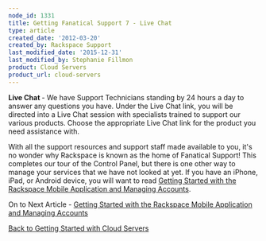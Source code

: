 ```yaml
---
node_id: 1331
title: Getting Fanatical Support 7 - Live Chat
type: article
created_date: '2012-03-20'
created_by: Rackspace Support
last_modified_date: '2015-12-31'
last_modified_by: Stephanie Fillmon
product: Cloud Servers
product_url: cloud-servers
---
```


**<span>Live Chat </span>**<span>- We have Support Technicians standing
by 24 hours a day to answer any questions you have.  Under the Live Chat
link, you will be directed into a Live Chat session with specialists
trained to support our various products.  Choose the appropriate Live
Chat link for the product you need assistance with.</span>

With all the support resources and support staff made available to you,
it's no wonder why Rackspace is known as the home of Fanatical Support!
 This completes our tour of the Control Panel, but there is one other
way to manage your services that we have not looked at yet.  If you have
an iPhone, iPad, or Android device, you will want to read [Getting
Started with the Rackspace Mobile Application and Managing
Accounts](/how-to/getting-started-with-the-rackspace-mobile-application-and-managing-accounts).



On to Next Article - [Getting Started with the Rackspace Mobile
Application and Managing
Accounts](/how-to/getting-started-with-the-rackspace-mobile-application-and-managing-accounts)

[Back to Getting Started with Cloud
Servers](/how-to/cloud-servers)

